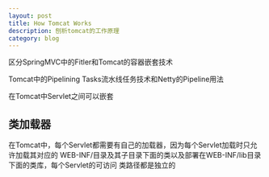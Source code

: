 ```yaml
---
layout: post
title: How Tomcat Works
description: 刨析tomcat的工作原理
category: blog
---
```


区分SpringMVC中的Fitler和Tomcat的容器嵌套技术

Tomcat中的Pipelining Tasks流水线任务技术和Netty的Pipeline用法

在Tomcat中Servlet之间可以嵌套

## 类加载器

在Tomcat中，每个Servlet都需要有自己的加载器，因为每个Servlet加载时只允许加载其对应的
WEB-INF/目录及其子目录下面的类以及部署在WEB-INF/lib目录下面的类库，每个Servlet的可访问
类路径都是独立的

